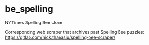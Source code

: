 # be_spelling
NYTimes Spelling Bee clone

Corresponding web scraper that archives past Spelling Bee puzzles: <https://gitlab.com/nick.thanasiu/spelling-bee-scraper/>
